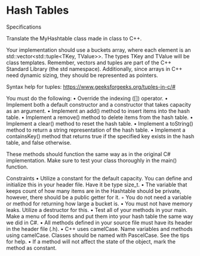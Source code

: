 # Hash Tables

Specifications

Translate the MyHashtable class made in class to C++.

Your implementation should use a buckets array, where each element is an
std::vector<std::tuple<TKey, TValue>>. The types TKey and TValue will be class
templates. Remember, vectors and tuples are part of the C++ Standard Library (the std namespace).
Additionally, since arrays in C++ need dynamic sizing, they should be represented as pointers.

Syntax help for tuples: https://www.geeksforgeeks.org/tuples-in-c/#

You must do the following:
• Override the indexing ([]) operator.
• Implement both a default constructor and a constructor that takes capacity as an argument.
• Implement an add() method to insert items into the hash table.
• Implement a remove() method to delete items from the hash table.
• Implement a clear() method to reset the hash table.
• Implement a toString() method to return a string representation of the hash table.
• Implement a containsKey() method that returns true if the specified key exists in the hash
table, and false otherwise.

These methods should function the same way as in the original C# implementation. Make sure to test
your class thoroughly in the main() function.

Constraints
• Utilize a constant for the default capacity. You can define and initialize this in your header file.
Have it be type size_t.
• The variable that keeps count of how many items are in the Hashtable should be private,
however, there should be a public getter for it.
◦ You do not need a variable or method for returning how large a bucket is.
• You must not have memory leaks. Utilize a destructor for this.
• Test all of your methods in your main. Make a menu of food items and put them into your hash
table the same way we did in C#.
• All methods defined in your source file must have its header in the header file (.h).
• C++ uses camelCase. Name variables and methods using camelCase. Classes should be named
with PascelCase. See the tips for help.
• If a method will not affect the state of the object, mark the method as constant.
